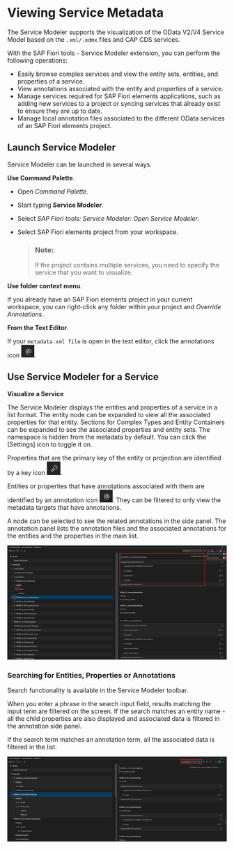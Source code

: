 <!-- loioe369c2c20c03458a92b24b9dcbcb470f -->

# Viewing Service Metadata

The Service Modeler supports the visualization of the OData V2/V4 Service Model based on the `.xml/.edmx` files and CAP CDS services.

With the SAP Fiori tools - Service Modeler extension, you can perform the following operations:

-   Easily browse complex services and view the entity sets, entities, and properties of a service.
-   View annotations associated with the entity and properties of a service.
-   Manage services required for SAP Fiori elements applications, such as adding new services to a project or syncing services that already exist to ensure they are up to date.
-   Manage local annotation files associated to the different OData services of an SAP Fiori elements project.



<a name="loioe369c2c20c03458a92b24b9dcbcb470f__section_uph_2rk_xlb"/>

## Launch Service Modeler

Service Modeler can be launched in several ways.

**Use Command Palette**.

-   Open *Command Palette*.
-   Start typing **Service Modeler**.
-   Select *SAP Fiori tools: Service Modeler: Open Service Modeler*.
-   Select SAP Fiori elements project from your workspace.

    > ### Note:  
    > If the project contains multiple services, you need to specify the service that you want to visualize.


**Use folder context menu**.

If you already have an SAP Fiori elements project in your current workspace, you can right-click any folder within your project and *Override Annotations*.

**From the Text Editor**.

If your `metadata.xml file` is open in the text editor, click the annotations icon ![](images/Icon_annotnation_panel_FT_5718c58.png).



<a name="loioe369c2c20c03458a92b24b9dcbcb470f__section_e45_xjy_wlb"/>

## Use Service Modeler for a Service

**Visualize a Service**

The Service Modeler displays the entities and properties of a service in a list format. The entity node can be expanded to view all the associated properties for that entity. Sections for Complex Types and Entity Containers can be expanded to see the associated properties and entity sets. The namespace is hidden from the metadata by default. You can click the [Settings\] icon to toggle it on.

Properties that are the primary key of the entity or projection are identified by a key icon ![](images/Key_icon_FT_00e9f27.png).

Entities or properties that have annotations associated with them are identified by an annotation icon ![](images/Icon_annotnation_panel_FT_5718c58.png). They can be filtered to only view the metadata targets that have annotations.

A node can be selected to see the related annotations in the side panel. The annotation panel lists the annotation files and the associated annotations for the entities and the properties in the main list.

![](images/Fiori_Tools_Service_Modeler_-_Toggle_Namespace_2864d9a.png)



### Searching for Entities, Properties or Annotations

Search functionality is available in the Service Modeler toolbar.

When you enter a phrase in the search input field, results matching the input term are filtered on the screen. If the search matches an entity name - all the child properties are also displayed and associated data is filtered in the annotation side panel.

If the search term matches an annotation term, all the associated data is filtered in the list.

![](images/Screenshot_Service_Modeler_Country_search_2b1e728.png)

